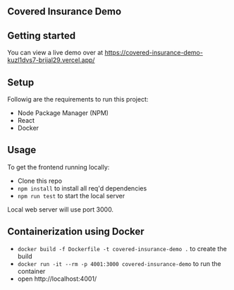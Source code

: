## Covered Insurance Demo

## Getting started

You can view a live demo over at https://covered-insurance-demo-kuzl1dvs7-brijal29.vercel.app/

## Setup

Followig are the requirements to run this project:

- Node Package Manager (NPM)
- React
- Docker

## Usage

To get the frontend running locally:

- Clone this repo
- `npm install` to install all req'd dependencies
- `npm run test` to start the local server

Local web server will use port 3000.

## Containerization using Docker

- `docker build -f Dockerfile -t covered-insurance-demo .` to create the build
- `docker run -it --rm -p 4001:3000 covered-insurance-demo` to run the container
- open http://localhost:4001/
